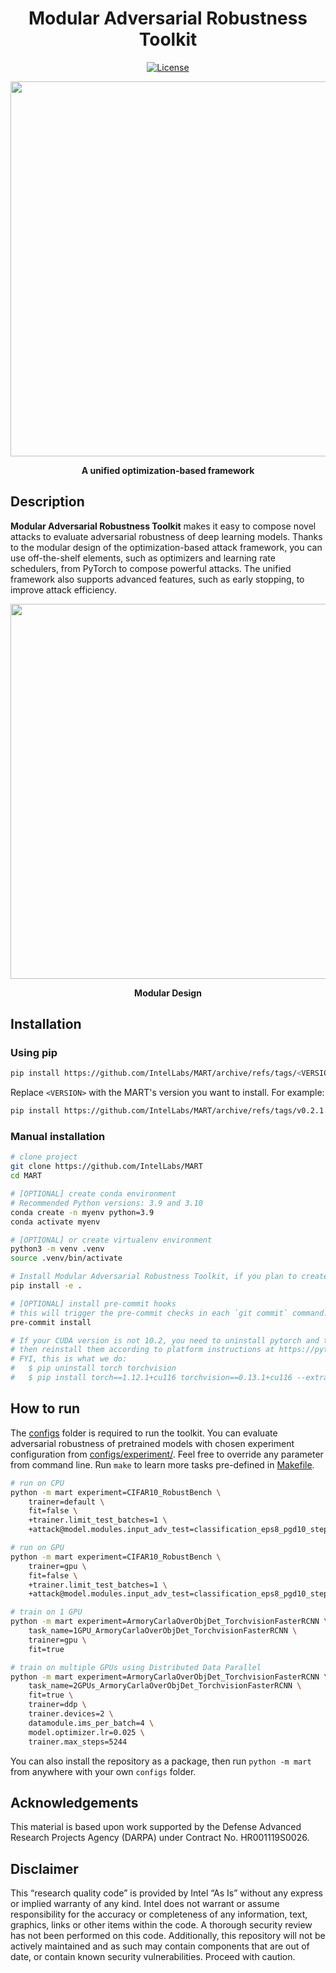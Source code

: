 <div align="center">

# Modular Adversarial Robustness Toolkit

[![License](https://img.shields.io/badge/License-BSD%203--Clause-blue.svg)](https://opensource.org/licenses/BSD-3-Clause)

<img src="data/loop.png" width="600">

<b>A unified optimization-based framework</b>

</div>

## Description

**Modular Adversarial Robustness Toolkit** makes it easy to compose novel attacks to evaluate adversarial robustness of deep learning models. Thanks to the modular design of the optimization-based attack framework, you can use off-the-shelf elements, such as optimizers and learning rate schedulers, from PyTorch to compose powerful attacks. The unified framework also supports advanced features, such as early stopping, to improve attack efficiency.

<div align="center">
  <img src="data/arch.png" width="600">

<b>Modular Design</b>

</div>

## Installation

### Using pip

```bash
pip install https://github.com/IntelLabs/MART/archive/refs/tags/<VERSION>.zip
```

Replace `<VERSION>` with the MART's version you want to install. For example:

```bash
pip install https://github.com/IntelLabs/MART/archive/refs/tags/v0.2.1.zip
```

### Manual installation

```bash
# clone project
git clone https://github.com/IntelLabs/MART
cd MART

# [OPTIONAL] create conda environment
# Recommended Python versions: 3.9 and 3.10
conda create -n myenv python=3.9
conda activate myenv

# [OPTIONAL] or create virtualenv environment
python3 -m venv .venv
source .venv/bin/activate

# Install Modular Adversarial Robustness Toolkit, if you plan to create your own `configs` folder elsewhere.
pip install -e .

# [OPTIONAL] install pre-commit hooks
# this will trigger the pre-commit checks in each `git commit` command.
pre-commit install

# If your CUDA version is not 10.2, you need to uninstall pytorch and torchvision, and
# then reinstall them according to platform instructions at https://pytorch.org/get-started/
# FYI, this is what we do:
#   $ pip uninstall torch torchvision
#   $ pip install torch==1.12.1+cu116 torchvision==0.13.1+cu116 --extra-index-url https://download.pytorch.org/whl/cu116

```

## How to run

The [configs](/configs) folder is required to run the toolkit. You can evaluate adversarial robustness of pretrained models with chosen experiment configuration from [configs/experiment/](configs/experiment/). Feel free to override any parameter from command line. Run `make` to learn more tasks pre-defined in [Makefile](Makefile).

```bash
# run on CPU
python -m mart experiment=CIFAR10_RobustBench \
	trainer=default \
	fit=false \
	+trainer.limit_test_batches=1 \
	+attack@model.modules.input_adv_test=classification_eps8_pgd10_step1

# run on GPU
python -m mart experiment=CIFAR10_RobustBench \
	trainer=gpu \
	fit=false \
	+trainer.limit_test_batches=1 \
	+attack@model.modules.input_adv_test=classification_eps8_pgd10_step1

# train on 1 GPU
python -m mart experiment=ArmoryCarlaOverObjDet_TorchvisionFasterRCNN \
	task_name=1GPU_ArmoryCarlaOverObjDet_TorchvisionFasterRCNN \
	trainer=gpu \
	fit=true

# train on multiple GPUs using Distributed Data Parallel
python -m mart experiment=ArmoryCarlaOverObjDet_TorchvisionFasterRCNN \
	task_name=2GPUs_ArmoryCarlaOverObjDet_TorchvisionFasterRCNN \
	fit=true \
	trainer=ddp \
	trainer.devices=2 \
	datamodule.ims_per_batch=4 \
	model.optimizer.lr=0.025 \
	trainer.max_steps=5244
```

You can also install the repository as a package, then run `python -m mart` from anywhere with your own `configs` folder.

## Acknowledgements

This material is based upon work supported by the Defense Advanced Research Projects Agency (DARPA) under Contract No. HR001119S0026.

## Disclaimer

This “research quality code”  is provided by Intel “As Is” without any express or implied warranty of any kind. Intel does not warrant or assume responsibility for the accuracy or completeness of any information, text, graphics, links or other items within the code. A thorough security review has not been performed on this code. Additionally, this repository will not be actively maintained and as such may contain components that are out of date, or contain known security vulnerabilities. Proceed with caution.
